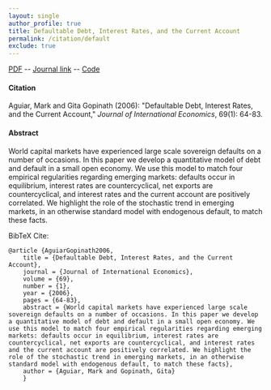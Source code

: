 ```yaml
---
layout: single 
author_profile: true 
title: Defaultable Debt, Interest Rates, and the Current Account 
permalink: /citation/default
exclude: true
---
```


[PDF](https://markaguiar.github.io/files/dd_jie.pdf) -- [Journal link](https://doi.org/10.1016/j.jinteco.2005.05.005) -- [Code](https://github.com/markaguiar/Defaultable-Debt)
#### Citation

Aguiar, Mark and Gita Gopinath (2006): "Defaultable Debt, Interest Rates, and the Current Account," *Journal of International Economics*,  69(1): 64-83.

#### Abstract

World capital markets have experienced large scale sovereign defaults on a number of occasions. In this paper we develop a quantitative model of debt and default in a small open economy. We use this model to match four empirical regularities regarding emerging markets: defaults occur in equilibrium, interest rates are countercyclical, net exports are countercyclical, and interest rates and the current account are positively correlated. We highlight the role of the stochastic trend in emerging markets, in an otherwise standard model with endogenous default, to match these facts.

BibTeX Cite:

	@article {AguiarGopinath2006,
		title = {Defaultable Debt, Interest Rates, and the Current Account},
		journal = {Journal of International Economics},
		volume = {69},
		number = {1},
		year = {2006},
		pages = {64-83},
		abstract = {World capital markets have experienced large scale sovereign defaults on a number of occasions. In this paper we develop a quantitative model of debt and default in a small open economy. We use this model to match four empirical regularities regarding emerging markets: defaults occur in equilibrium, interest rates are countercyclical, net exports are countercyclical, and interest rates and the current account are positively correlated. We highlight the role of the stochastic trend in emerging markets, in an otherwise standard model with endogenous default, to match these facts},
		author = {Aguiar, Mark and Gopinath, Gita}
		}